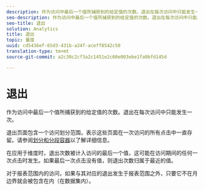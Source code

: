 ```yaml
---
description: 作为访问中最后一个值所捕获到的给定值的次数。退出在每次访问中只能发生一次。
seo-description: 作为访问中最后一个值所捕获到的给定值的次数。退出在每次访问中只能发生一次。
seo-title: 退出
solution: Analytics
title: 退出
topic: 量度
uuid: cd5436ef-65d3-431b-a24f-aceff8542c50
translation-type: tm+mt
source-git-commit: a2c38c2cf3a2c1451e2c60e003ebe1fa9bfd145d

---
```



# 退出

作为访问中最后一个值所捕获到的给定值的次数。退出在每次访问中只能发生一次。

退出页面包含一个访问划分范围，表示这些页面在一次访问的所有点击中一直存留。请参阅[划分和分段容器](https://marketing.adobe.com/resources/help/en_US/sc/user/c_Breakdown_and_segmentation_containers.html)以了解详细信息。

在应用于维度时，退出次数被计入访问的最后一个值，这可能在访问期间的任何一次点击时发生。如果最后一次点击没有值，则退出次数归属于最近的值。

对于报表范围内的访问，如果与其对应的退出发生于报表范围之外，只要它不在月边界就会被包含在内（在数据集内）。
